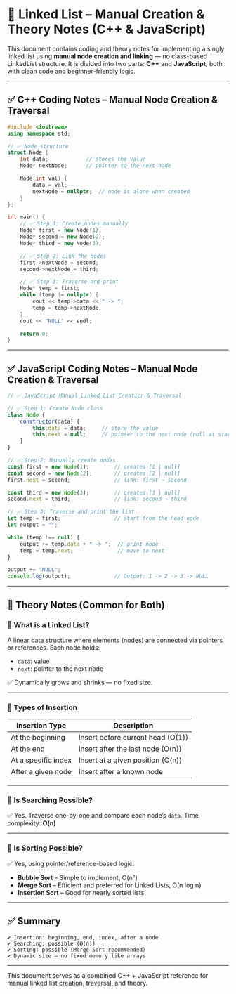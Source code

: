# 📘 Linked List – Manual Creation & Theory Notes (C++ & JavaScript)

This document contains coding and theory notes for implementing a singly linked list using **manual node creation and linking** — no class-based LinkedList structure. It is divided into two parts: **C++** and **JavaScript**, both with clean code and beginner-friendly logic.

---

## ✅ C++ Coding Notes – Manual Node Creation & Traversal

```cpp
#include <iostream>
using namespace std;

// ✅ Node structure
struct Node {
    int data;            // stores the value
    Node* nextNode;      // pointer to the next node

    Node(int val) {
        data = val;
        nextNode = nullptr;  // node is alone when created
    }
};

int main() {
    // ✅ Step 1: Create nodes manually
    Node* first = new Node(1);
    Node* second = new Node(2);
    Node* third = new Node(3);

    // ✅ Step 2: Link the nodes
    first->nextNode = second;
    second->nextNode = third;

    // ✅ Step 3: Traverse and print
    Node* temp = first;
    while (temp != nullptr) {
        cout << temp->data << " -> ";
        temp = temp->nextNode;
    }
    cout << "NULL" << endl;

    return 0;
}
```

---

## ✅ JavaScript Coding Notes – Manual Node Creation & Traversal

```javascript
// ✅ JavaScript Manual Linked List Creation & Traversal

// ✅ Step 1: Create Node class
class Node {
    constructor(data) {
        this.data = data;     // store the value
        this.next = null;     // pointer to the next node (null at start)
    }
}

// ✅ Step 2: Manually create nodes
const first = new Node(1);        // creates [1 | null]
const second = new Node(2);       // creates [2 | null]
first.next = second;              // link: first → second

const third = new Node(3);        // creates [3 | null]
second.next = third;              // link: second → third

// ✅ Step 3: Traverse and print the list
let temp = first;                 // start from the head node
let output = "";

while (temp !== null) {
    output += temp.data + " -> ";  // print node
    temp = temp.next;              // move to next
}

output += "NULL";
console.log(output);              // Output: 1 -> 2 -> 3 -> NULL
```

---

## 🧠 Theory Notes (Common for Both)

### 🔹 What is a Linked List?

A linear data structure where elements (nodes) are connected via pointers or references.
Each node holds:

* `data`: value
* `next`: pointer to the next node

✅ Dynamically grows and shrinks — no fixed size.

---

### 🔹 Types of Insertion

| Insertion Type      | Description                       |
| ------------------- | --------------------------------- |
| At the beginning    | Insert before current head (O(1)) |
| At the end          | Insert after the last node (O(n)) |
| At a specific index | Insert at a given position (O(n)) |
| After a given node  | Insert after a known node         |

---

### 🔹 Is Searching Possible?

✅ Yes. Traverse one-by-one and compare each node’s `data`.
Time complexity: **O(n)**

---

### 🔹 Is Sorting Possible?

✅ Yes, using pointer/reference-based logic:

* **Bubble Sort** – Simple to implement, O(n²)
* **Merge Sort** – Efficient and preferred for Linked Lists, O(n log n)
* **Insertion Sort** – Good for nearly sorted lists

---

## ✅ Summary

```text
✔ Insertion: beginning, end, index, after a node
✔ Searching: possible (O(n))
✔ Sorting: possible (Merge Sort recommended)
✔ Dynamic size — no fixed memory like arrays
```

---

This document serves as a combined C++ + JavaScript reference for manual linked list creation, traversal, and theory.
